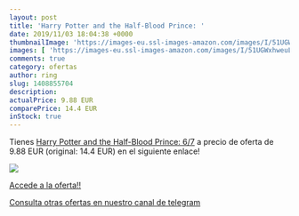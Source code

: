 ```yaml
---
layout: post
title: 'Harry Potter and the Half-Blood Prince: '
date: 2019/11/03 18:04:38 +0000
thumbnailImage: 'https://images-eu.ssl-images-amazon.com/images/I/51UGWxhweuL._SL200_.jpg'
images: [ 'https://images-eu.ssl-images-amazon.com/images/I/51UGWxhweuL._SL200_.jpg' ]
comments: true
category: ofertas
author: ring
slug: 1408855704
description:
actualPrice: 9.88 EUR
comparePrice: 14.4 EUR
inStock: true
---
```


Tienes [Harry Potter and the Half-Blood Prince: 6/7](https://www.amazon.com/dp/1408855704/?tag=redken08-20) a precio de oferta de 9.88 EUR (original: 14.4 EUR) en el siguiente enlace!

[![](https://images-eu.ssl-images-amazon.com/images/I/51UGWxhweuL._SL200_.jpg)](https://www.amazon.com/dp/1408855704/?tag=redken08-20)

[Accede a la oferta!!](https://www.amazon.com/dp/1408855704/?tag=redken08-20)

[Consulta otras ofertas en nuestro canal de telegram](https://t.me/s/ofertas25)
